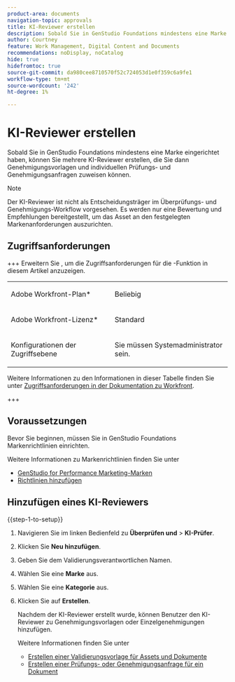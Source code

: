 ```yaml
---
product-area: documents
navigation-topic: approvals
title: KI-Reviewer erstellen
description: Sobald Sie in GenStudio Foundations mindestens eine Marke eingerichtet haben, können Sie mehrere KI-Reviewer erstellen, die Sie dann Genehmigungsvorlagen und individuellen Prüfungs- und Genehmigungsanfragen zuweisen können.
author: Courtney
feature: Work Management, Digital Content and Documents
recommendations: noDisplay, noCatalog
hide: true
hidefromtoc: true
source-git-commit: da980cee8710570f52c724053d1e0f359c6a9fe1
workflow-type: tm+mt
source-wordcount: '242'
ht-degree: 1%

---
```



# KI-Reviewer erstellen

Sobald Sie in GenStudio Foundations mindestens eine Marke eingerichtet haben, können Sie mehrere KI-Reviewer erstellen, die Sie dann Genehmigungsvorlagen und individuellen Prüfungs- und Genehmigungsanfragen zuweisen können.

>[!NOTE]
>
>Der KI-Reviewer ist nicht als Entscheidungsträger im Überprüfungs- und Genehmigungs-Workflow vorgesehen. Es werden nur eine Bewertung und Empfehlungen bereitgestellt, um das Asset an den festgelegten Markenanforderungen auszurichten.

## Zugriffsanforderungen

+++ Erweitern Sie , um die Zugriffsanforderungen für die -Funktion in diesem Artikel anzuzeigen.

<table style="table-layout:auto"> 
 <col> 
 <col> 
 <tbody> 
  <tr> 
   <td role="rowheader">Adobe Workfront-Plan*</td> 
   <td> <p>Beliebig</p> </td> 
  </tr> 
  <tr> 
   <td role="rowheader">Adobe Workfront-Lizenz*</td> 
   <td> <p>Standard</p> </td> 
  </tr> 
  <tr> 
   <td role="rowheader">Konfigurationen der Zugriffsebene</td> 
   <td> <p>Sie müssen Systemadministrator sein.</p></td> 
  </tr> 
 </tbody> 
</table>

Weitere Informationen zu den Informationen in dieser Tabelle finden Sie unter [Zugriffsanforderungen in der Dokumentation zu Workfront](/help/quicksilver/administration-and-setup/add-users/access-levels-and-object-permissions/access-level-requirements-in-documentation.md).

+++

## Voraussetzungen

Bevor Sie beginnen, müssen Sie in GenStudio Foundations Markenrichtlinien einrichten.

Weitere Informationen zu Markenrichtlinien finden Sie unter

* [GenStudio for Performance Marketing-Marken](https://experienceleague.adobe.com/en/docs/genstudio-for-performance-marketing/user-guide/guidelines/brands)
* [Richtlinien hinzufügen](https://experienceleague.adobe.com/en/docs/genstudio-for-performance-marketing/user-guide/guidelines/add-guidelines)

## Hinzufügen eines KI-Reviewers

{{step-1-to-setup}}

1. Navigieren Sie im linken Bedienfeld zu **Überprüfen und** > **KI-Prüfer**.
1. Klicken Sie **Neu hinzufügen**.
1. Geben Sie dem Validierungsverantwortlichen Namen.
1. Wählen Sie eine **Marke** aus.
1. Wählen Sie eine **Kategorie** aus.
1. Klicken Sie auf **Erstellen**.

   Nachdem der KI-Reviewer erstellt wurde, können Benutzer den KI-Reviewer zu Genehmigungsvorlagen oder Einzelgenehmigungen hinzufügen.

   Weitere Informationen finden Sie unter

   * [Erstellen einer Validierungsvorlage für Assets und Dokumente](/help/quicksilver/review-and-approve-work/document-reviews-and-approvals/manage-document-approvals/create-approval-template.md)
   * [Erstellen einer Prüfungs- oder Genehmigungsanfrage für ein Dokument](/help/quicksilver/review-and-approve-work/document-reviews-and-approvals/manage-document-approvals/create-a-document-approval.md)

